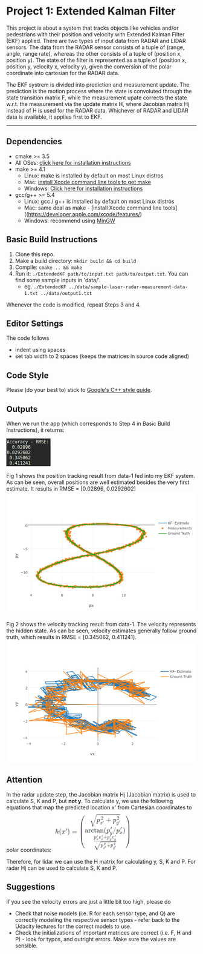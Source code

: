 # Project 1: Extended Kalman Filter

This project is about a system that tracks objects like vehicles and/or pedestrians with their position and velocity with Extended Kalman Filter (EKF) applied. There are two types of input data from RADAR and LIDAR sensors. The data from the RADAR sensor consists of a tuple of (range, angle, range rate), whereas the other consists of a tuple of (position x, position y). The state of the filter is represented as a tuple of (position x, position y, velocity x, velocity y), given the conversion of the polar coordinate into cartesian for the RADAR data.

The EKF systrem is divided into prediction and measurement update. The prediction is the motion process where the state is convoluted through the state transition matrix F, while the measurement upate corrects the state w.r.t. the measurement via the update matrix H, where Jacobian matrix Hj instead of H is used for the RADAR data. Whichever of RADAR and LIDAR data is available, it applies first to EKF.

---

## Dependencies

* cmake >= 3.5
 * All OSes: [click here for installation instructions](https://cmake.org/install/)
* make >= 4.1
  * Linux: make is installed by default on most Linux distros
  * Mac: [install Xcode command line tools to get make](https://developer.apple.com/xcode/features/)
  * Windows: [Click here for installation instructions](http://gnuwin32.sourceforge.net/packages/make.htm)
* gcc/g++ >= 5.4
  * Linux: gcc / g++ is installed by default on most Linux distros
  * Mac: same deal as make - [install Xcode command line tools]((https://developer.apple.com/xcode/features/)
  * Windows: recommend using [MinGW](http://www.mingw.org/)

## Basic Build Instructions

1. Clone this repo.
2. Make a build directory: `mkdir build && cd build`
3. Compile: `cmake .. && make`
4. Run it: `./ExtendedKF path/to/input.txt path/to/output.txt`. You can find
   some sample inputs in 'data/'.
    - eg. `./ExtendedKF ../data/sample-laser-radar-measurement-data-1.txt ../data/output1.txt`

Whenever the code is modified, repeat Steps 3 and 4.

## Editor Settings

The code follows
* indent using spaces
* set tab width to 2 spaces (keeps the matrices in source code aligned)

## Code Style

Please (do your best to) stick to [Google's C++ style guide](https://google.github.io/styleguide/cppguide.html).

## Outputs

When we run the app (which corresponds to Step 4 in Basic Build Instructions), it returns:

![alt text](img/output1.png)

Fig 1 shows the position tracking result from data-1 fed into my EKF system. As can be seen, overall positions are well estimated besides the very first estimate. It results in RMSE = [0.02896, 0.0292602]
![alt text](img/trackingpos4output1.png "Fig 1: Tracking Position")

Fig 2 shows the velocity tracking result from data-1. The velocity represents the hidden state. As can be seen, velocity estimates generally follow ground truth, which results in RMSE = [0.345062, 0.411241].
![alt text](img/trackingvel4output1.png "Fig 2: Tracking Velocity")

## Attention

In the radar update step, the Jacobian matrix Hj (Jacobian matrix) is used to calculate S, K and P, but **not y**. To calculate y, we use the following equations that map the predicted location x' from Cartesian coordinates to polar coordinates:
![alt text](img/hx.png)

Therefore, for lidar we can use the H matrix for calculating y, S, K and P. For radar Hj can be used to calculate S, K and P.

## Suggestions

If you see the velocity errors are just a little bit too high, please do
- Check that noise models (i.e. R for each sensor type, and Q) are correctly modeling the respective sensor types - refer back to the Udacity lectures for the correct models to use.
- Check the initializations of important matrices are correct (i.e. F, H and P) - look for typos, and outright errors. Make sure the values are sensible.